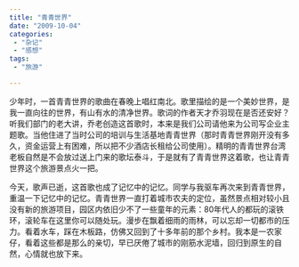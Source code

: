 ```yaml
---
title: "青青世界"
date: "2009-10-04"
categories:
 - "杂记"
 - "感想"
tags: 
 - "旅游"

---
```


少年时，一首青青世界的歌曲在春晚上唱红南北。歌里描绘的是一个美妙世界，是我一直向往的世界，有山有水的清净世界。歌词的作者天才乔羽现在是否还安好？听我们部门的老大讲，乔老创造这首歌时，本来是我们公司请他来为公司写企业主题歌。当他住进了当时公司的培训与生活基地青青世界（那时青青世界刚开没有多久，资金运营上有困难，所以把不少酒店长租给公司使用）。精明的青青世界台湾老板自然是不会放过送上门来的歌坛泰斗，于是就有了青青世界这着歌，也让青青世界这个旅游景点火一把。
<!--more-->

今天，歌声已逝，这首歌也成了记忆中的记忆。同学与我驱车再次来到青青世界，重温一下记忆中的记忆。青青世界一直打着城市农夫的定位，虽然景点相对较小且没有新的旅游项目，园区内依旧少不了一些童年的元素：80年代人的都玩的滚铁环，滚轮车在这里你可以随处玩。漫步在飘着细雨的雨林，可以忘却一切都市的压力。看着水车，踩在木板路，仿佛又回到了十多年前的那个乡村。我本是一农家仔，看着这些都是那么的亲切，早已厌倦了城市的刚筋水泥墙，回归到原生的自然，心情就也放下来。